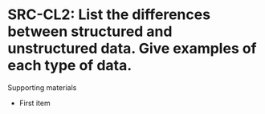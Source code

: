 # SRC-CL2:  	List the differences between structured and unstructured data. Give examples of each type of data.	

Supporting materials

* First item